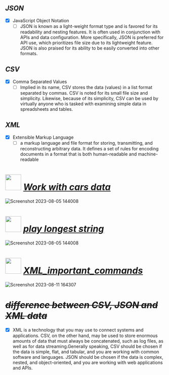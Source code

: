 ## *__JSON__*
  - [x] JavaScript Object Notation
    - [ ] JSON is known as a light-weight format type and is favored for its readability and nesting features. It is often used in conjunction with APIs and data configuration. More specifically, JSON is preferred for API use, which prioritizes file size due to its lightweight feature. JSON is also praised for its ability to be easily converted into other formats.
## *__CSV__*
  - [x] Comma Separated Values
    - [ ] Implied in its name, CSV stores the data (values) in a list format separated by commas. CSV is noted for its small file size and simplicity. Likewise, because of its simplicity, CSV can be used by virtually anyone who is tasked with examining simple data in spreadsheets and tables.
## *__XML__*
  - [x] Extensible Markup Language
    - [ ] a markup language and file format for storing, transmitting, and reconstructing arbitrary data. It defines a set of rules for encoding documents in a format that is both human-readable and machine-readable

# <img src="https://github.com/yasinnorozzadeh/python-course2/assets/88095232/1b674bff-b018-42ca-820a-b87624bf7bb8" width="50" height="50"/> [***Work with cars data***](https://github.com/yasinnorozzadeh/python-course2/blob/main/assignment%2016/practice/cars.py)
![Screenshot 2023-08-05 144008](https://github.com/yasinnorozzadeh/python-course2/assets/88095232/fa4fdb1e-d771-426c-8eda-d9e5fe4dfc69)

# <img src="https://github.com/yasinnorozzadeh/python-course2/assets/88095232/fe073fa1-d68b-4988-836b-4a2086736e25" width="50" height="50"/> [***play longest string***](https://github.com/yasinnorozzadeh/python-course2/blob/main/assignment%2016/practice/sentence.py)
![Screenshot 2023-08-05 144008](https://github.com/yasinnorozzadeh/python-course2/assets/88095232/9abdff97-e436-4a33-880a-526e226b2f97)

# <img src="https://github.com/yasinnorozzadeh/python-course2/assets/88095232/c4397c04-cb2d-4f05-ba09-815287c76c4c" width="50" height="50"/> [***XML_important_commands***](https://github.com/yasinnorozzadeh/python-course2/blob/main/assignment%2016/practice/food.py)
![Screenshot 2023-08-11 164307](https://github.com/yasinnorozzadeh/python-course2/assets/88095232/77ef2221-211d-48fb-a443-17d8cf1d2a37)


# ~~***difference between CSV, JSON and XML data***~~
 - [x] XML is a technology that you may use to connect systems and applications. CSV, on the other hand, may be used to store enormous amounts of data that must always be concatenated, such as log files, as well as for data streaming.Generally speaking, CSV should be chosen if the data is simple, flat, and tabular, and you are working with common software and languages. JSON should be chosen if the data is complex, nested, and object-oriented, and you are working with web applications and APIs.
